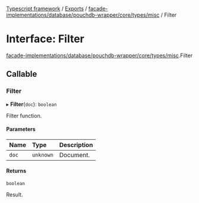 [Typescript framework](../index.md) / [Exports](../modules.md) / [facade-implementations/database/pouchdb-wrapper/core/types/misc](../modules/facade_implementations_database_pouchdb_wrapper_core_types_misc.md) / Filter

# Interface: Filter

[facade-implementations/database/pouchdb-wrapper/core/types/misc](../modules/facade_implementations_database_pouchdb_wrapper_core_types_misc.md).Filter

## Callable

### Filter

▸ **Filter**(`doc`): `boolean`

Filter function.

#### Parameters

| Name | Type | Description |
| :------ | :------ | :------ |
| `doc` | `unknown` | Document. |

#### Returns

`boolean`

Result.
